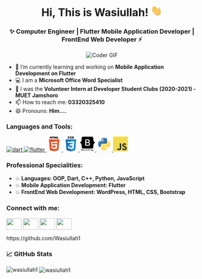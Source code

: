 <h1 align="center">Hi, This is Wasiullah! <img src="https://raw.githubusercontent.com/ABSphreak/ABSphreak/master/gifs/Hi.gif" width="30px"></h1>
<h3 align="center">✨ Computer Engineer | Flutter Mobile Application Developer | FrontEnd Web Developer  ⚡</h3> 

<p align="center"> <img alt="Coder GIF" height=400 width=700 src="https://r7q6w9z6.rocketcdn.me/career/wp-content/uploads/2020/03/hello.gif" /> </p>

- 🔭 I’m currently learning and working on <b>  Mobile Application Development on Flutter </b>
- 💻 I am a <b> Microsoft Office Word Specialist</b>
- 🎨 I was the<b> Volunteer Intern at Developer Student Clubs (2020-2021) - MUET Jamshoro</b> 
- 📫 How to reach me:<b> 03320325410 </b>
- 😄 Pronouns:<b> Him....</b>

<!--
- 🤔 I’m looking for help with ...
- 👯 I’m looking to collaborate on ...
- 💬 Ask me about ...
- ⚡ Fun fact: ...
-->
### Languages and Tools:

<p align="left"> </a> <a href="https://dart.dev" target="_blank" rel="noreferrer"> <img src="https://www.vectorlogo.zone/logos/dartlang/dartlang-icon.svg" alt="dart" width="40" height="40"/> </a> <a href="https://flutter.dev" target="_blank" rel="noreferrer"> <img src="https://www.vectorlogo.zone/logos/flutterio/flutterio-icon.svg" alt="flutter" width="40" height="40"/> </a><a href="https://www.w3.org/html/" target="_blank" rel="noreferrer"> <img src="https://raw.githubusercontent.com/devicons/devicon/master/icons/html5/html5-original-wordmark.svg" alt="html5" width="40" height="40"/> </a>  <a href="https://www.w3schools.com/css/" target="_blank" rel="noreferrer"> <img src="https://raw.githubusercontent.com/devicons/devicon/master/icons/css3/css3-original-wordmark.svg" alt="css3" width="40" height="40"/> </a> <a href="https://getbootstrap.com" target="_blank" rel="noreferrer"> <img src="https://raw.githubusercontent.com/devicons/devicon/master/icons/bootstrap/bootstrap-plain-wordmark.svg" alt="bootstrap" width="40" height="40"/> </a> <a href="https://www.python.org" target="_blank" rel="noreferrer"> <img src="https://raw.githubusercontent.com/devicons/devicon/master/icons/python/python-original.svg" alt="python" width="40" height="40"/> <a href="https://developer.mozilla.org/en-US/docs/Web/JavaScript" target="_blank" rel="noreferrer"> <img src="https://raw.githubusercontent.com/devicons/devicon/master/icons/javascript/javascript-original.svg" alt="javascript" width="40" height="40"/> </a></a> </p>


### Professional Specialities:
- 💥 <b> Languages: OOP, Dart, C++, Python, JavaScript</b>
- 💥 <b> Mobile Application Development: Flutter </b>
- 💥 <b> FrontEnd Web Development: WordPress, HTML, CSS, Bootstrap </b>


### Connect with me:

<p align="left">
<a href="https://twitter.com/wasi_sumro" target="blank"><img align="center" src="https://raw.githubusercontent.com/rahuldkjain/github-profile-readme-generator/master/src/images/icons/Social/twitter.svg" height="30" width="40" /></a>
<a href="https://www.linkedin.com/in/wasiullah-soomro-60415417a/" target="blank"><img align="center" src="https://raw.githubusercontent.com/rahuldkjain/github-profile-readme-generator/master/src/images/icons/Social/linked-in-alt.svg" height="30" width="40" /></a>
<a href="https://www.facebook.com/waseeullah.soomro.3" target="blank"><img align="center" src="https://raw.githubusercontent.com/rahuldkjain/github-profile-readme-generator/master/src/images/icons/Social/facebook.svg" height="30" width="40" /></a>
<a href="https://www.youtube.com/channel/UCN4MrdQoxd-eKqIWhyVi-Qw" target="blank"><img align="center" src="https://raw.githubusercontent.com/rahuldkjain/github-profile-readme-generator/master/src/images/icons/Social/youtube.svg" height="30" width="40" /></a>
</p>https://github.com/Wasiullah1

### 📈 GitHub Stats 


<p><img align="left" src="https://github-readme-stats.vercel.app/api/top-langs/?username=wasiullah1&layout=compact&hide=html" alt="wasiullah1" /></p>

<p>&nbsp;<img align="center" src="https://github-readme-stats.vercel.app/api?username=wasiullah1&show_icons=true" alt="wasiullah1" /></p>
